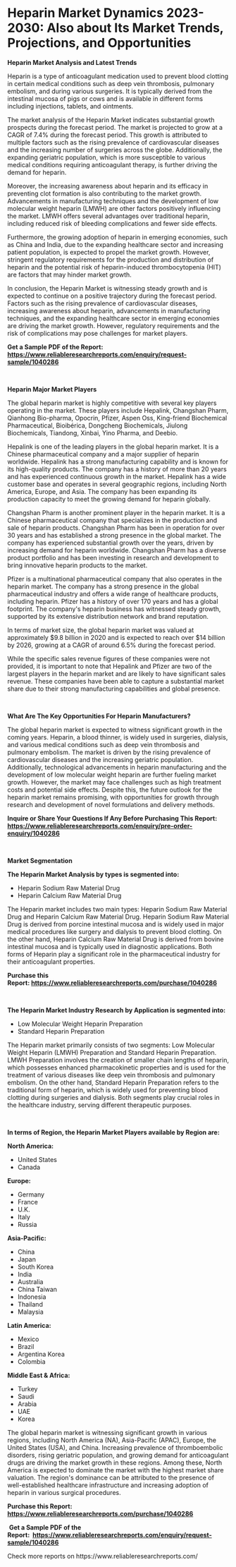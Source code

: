 <p><h1>Heparin Market Dynamics 2023-2030: Also about Its Market Trends, Projections, and Opportunities</h1></p><p><strong>Heparin Market Analysis and Latest Trends</strong></p>
<p><p>Heparin is a type of anticoagulant medication used to prevent blood clotting in certain medical conditions such as deep vein thrombosis, pulmonary embolism, and during various surgeries. It is typically derived from the intestinal mucosa of pigs or cows and is available in different forms including injections, tablets, and ointments.</p><p>The market analysis of the Heparin Market indicates substantial growth prospects during the forecast period. The market is projected to grow at a CAGR of 7.4% during the forecast period. This growth is attributed to multiple factors such as the rising prevalence of cardiovascular diseases and the increasing number of surgeries across the globe. Additionally, the expanding geriatric population, which is more susceptible to various medical conditions requiring anticoagulant therapy, is further driving the demand for heparin.</p><p>Moreover, the increasing awareness about heparin and its efficacy in preventing clot formation is also contributing to the market growth. Advancements in manufacturing techniques and the development of low molecular weight heparin (LMWH) are other factors positively influencing the market. LMWH offers several advantages over traditional heparin, including reduced risk of bleeding complications and fewer side effects.</p><p>Furthermore, the growing adoption of heparin in emerging economies, such as China and India, due to the expanding healthcare sector and increasing patient population, is expected to propel the market growth. However, stringent regulatory requirements for the production and distribution of heparin and the potential risk of heparin-induced thrombocytopenia (HIT) are factors that may hinder market growth.</p><p>In conclusion, the Heparin Market is witnessing steady growth and is expected to continue on a positive trajectory during the forecast period. Factors such as the rising prevalence of cardiovascular diseases, increasing awareness about heparin, advancements in manufacturing techniques, and the expanding healthcare sector in emerging economies are driving the market growth. However, regulatory requirements and the risk of complications may pose challenges for market players.</p></p>
<p><strong>Get a Sample PDF of the Report:&nbsp; <a href="https://www.reliableresearchreports.com/enquiry/request-sample/1040286">https://www.reliableresearchreports.com/enquiry/request-sample/1040286</a></strong></p>
<p>&nbsp;</p>
<p><strong>Heparin Major Market Players</strong></p>
<p><p>The global heparin market is highly competitive with several key players operating in the market. These players include Hepalink, Changshan Pharm, Qianhong Bio-pharma, Opocrin, Pfizer, Aspen Oss, King-friend Biochemical Pharmaceutical, Bioibérica, Dongcheng Biochemicals, Jiulong Biochemicals, Tiandong, Xinbai, Yino Pharma, and Deebio.</p><p>Hepalink is one of the leading players in the global heparin market. It is a Chinese pharmaceutical company and a major supplier of heparin worldwide. Hepalink has a strong manufacturing capability and is known for its high-quality products. The company has a history of more than 20 years and has experienced continuous growth in the market. Hepalink has a wide customer base and operates in several geographic regions, including North America, Europe, and Asia. The company has been expanding its production capacity to meet the growing demand for heparin globally.</p><p>Changshan Pharm is another prominent player in the heparin market. It is a Chinese pharmaceutical company that specializes in the production and sale of heparin products. Changshan Pharm has been in operation for over 30 years and has established a strong presence in the global market. The company has experienced substantial growth over the years, driven by increasing demand for heparin worldwide. Changshan Pharm has a diverse product portfolio and has been investing in research and development to bring innovative heparin products to the market.</p><p>Pfizer is a multinational pharmaceutical company that also operates in the heparin market. The company has a strong presence in the global pharmaceutical industry and offers a wide range of healthcare products, including heparin. Pfizer has a history of over 170 years and has a global footprint. The company's heparin business has witnessed steady growth, supported by its extensive distribution network and brand reputation.</p><p>In terms of market size, the global heparin market was valued at approximately $9.8 billion in 2020 and is expected to reach over $14 billion by 2026, growing at a CAGR of around 6.5% during the forecast period. </p><p>While the specific sales revenue figures of these companies were not provided, it is important to note that Hepalink and Pfizer are two of the largest players in the heparin market and are likely to have significant sales revenue. These companies have been able to capture a substantial market share due to their strong manufacturing capabilities and global presence.</p></p>
<p>&nbsp;</p>
<p><strong>What Are The Key Opportunities For Heparin Manufacturers?</strong></p>
<p><p>The global heparin market is expected to witness significant growth in the coming years. Heparin, a blood thinner, is widely used in surgeries, dialysis, and various medical conditions such as deep vein thrombosis and pulmonary embolism. The market is driven by the rising prevalence of cardiovascular diseases and the increasing geriatric population. Additionally, technological advancements in heparin manufacturing and the development of low molecular weight heparin are further fueling market growth. However, the market may face challenges such as high treatment costs and potential side effects. Despite this, the future outlook for the heparin market remains promising, with opportunities for growth through research and development of novel formulations and delivery methods.</p></p>
<p><strong>Inquire or Share Your Questions If Any Before Purchasing This Report: <a href="https://www.reliableresearchreports.com/enquiry/pre-order-enquiry/1040286">https://www.reliableresearchreports.com/enquiry/pre-order-enquiry/1040286</a></strong></p>
<p>&nbsp;</p>
<p><strong>Market Segmentation</strong></p>
<p><strong>The Heparin Market Analysis by types is segmented into:</strong></p>
<p><ul><li>Heparin Sodium Raw Material Drug</li><li>Heparin Calcium Raw Material Drug</li></ul></p>
<p><p>The Heparin market includes two main types: Heparin Sodium Raw Material Drug and Heparin Calcium Raw Material Drug. Heparin Sodium Raw Material Drug is derived from porcine intestinal mucosa and is widely used in major medical procedures like surgery and dialysis to prevent blood clotting. On the other hand, Heparin Calcium Raw Material Drug is derived from bovine intestinal mucosa and is typically used in diagnostic applications. Both forms of Heparin play a significant role in the pharmaceutical industry for their anticoagulant properties.</p></p>
<p><strong>Purchase this Report:&nbsp;<a href="https://www.reliableresearchreports.com/purchase/1040286">https://www.reliableresearchreports.com/purchase/1040286</a></strong></p>
<p>&nbsp;</p>
<p><strong>The Heparin Market Industry Research by Application is segmented into:</strong></p>
<p><ul><li>Low Molecular Weight Heparin Preparation</li><li>Standard Heparin Preparation</li></ul></p>
<p><p>The Heparin market primarily consists of two segments: Low Molecular Weight Heparin (LMWH) Preparation and Standard Heparin Preparation. LMWH Preparation involves the creation of smaller chain lengths of heparin, which possesses enhanced pharmacokinetic properties and is used for the treatment of various diseases like deep vein thrombosis and pulmonary embolism. On the other hand, Standard Heparin Preparation refers to the traditional form of heparin, which is widely used for preventing blood clotting during surgeries and dialysis. Both segments play crucial roles in the healthcare industry, serving different therapeutic purposes.</p></p>
<p>&nbsp;</p>
<p><strong>In terms of Region, the Heparin Market Players available by Region are:</strong></p>
<p>
    <p> <strong> North America: </strong>
        <ul>
            <li>United States</li>
            <li>Canada</li>
        </ul>
        </p> 
    <p> <strong> Europe: </strong>
        <ul>
            <li>Germany</li>
            <li>France</li>
            <li>U.K.</li>
            <li>Italy</li>
            <li>Russia</li>
        </ul>
        </p> 
    <p> <strong> Asia-Pacific: </strong>
        <ul>
            <li>China</li>
            <li>Japan</li>
            <li>South Korea</li>
            <li>India</li>
            <li>Australia</li>
            <li>China Taiwan</li>
            <li>Indonesia</li>
            <li>Thailand</li>
            <li>Malaysia</li>
        </ul>
        </p> 
    <p> <strong> Latin America: </strong>
        <ul>
            <li>Mexico</li>
            <li>Brazil</li>
            <li>Argentina Korea</li>
            <li>Colombia</li>
        </ul>
        </p> 
    <p> <strong> Middle East & Africa: </strong>
        <ul>
            <li>Turkey</li>
            <li>Saudi</li>
            <li>Arabia</li>
            <li>UAE</li>
            <li>Korea</li>
        </ul>
    </p>
    </p>
<p><p>The global heparin market is witnessing significant growth in various regions, including North America (NA), Asia-Pacific (APAC), Europe, the United States (USA), and China. Increasing prevalence of thromboembolic disorders, rising geriatric population, and growing demand for anticoagulant drugs are driving the market growth in these regions. Among these, North America is expected to dominate the market with the highest market share valuation. The region's dominance can be attributed to the presence of well-established healthcare infrastructure and increasing adoption of heparin in various surgical procedures.</p></p>
<p><strong>Purchase this Report: <a href="https://www.reliableresearchreports.com/purchase/1040286">https://www.reliableresearchreports.com/purchase/1040286</a></strong></p>
<p>&nbsp;<strong>Get a Sample PDF of the Report:&nbsp;&nbsp;<a href="https://www.reliableresearchreports.com/enquiry/request-sample/1040286">https://www.reliableresearchreports.com/enquiry/request-sample/1040286</a></strong></p>
<p><strong></strong></p>
<p>Check more reports on https://www.reliableresearchreports.com/</p>